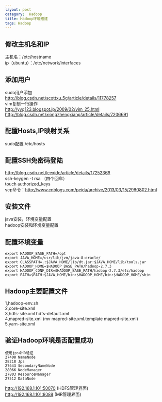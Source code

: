 ```yaml
---
layout: post
category:  Hadoop
title: Hadoop环境搭建
tags: Hadoop
---
```

## 修改主机名和IP
主机名：/etc/hostname <br>
ip（ubuntu）：/etc/network/interfaces


## 添加用户
sudo用户添加<br>
http://blog.csdn.net/scottxu_5g/article/details/11778257<br>
vim复制一行操作<br>
http://yyq123.blogspot.jp/2009/02/vim_25.html
http://blog.csdn.net/xiongzhengxiang/article/details/7206691


## 配置Hosts,IP映射关系
sudo配置 /etc/hosts

## 配置SSH免密码登陆
http://blog.csdn.net/leexide/article/details/17252369<br>
ssh-keygen -t rsa （四个回车）<br>
touch authorized_keys<br>
scp命令：http://www.cnblogs.com/peida/archive/2013/03/15/2960802.html<br>

## 安装文件
java安装，环境变量配置<br>
hadoop安装和环境变量配置

## 配置环境变量

	export HADOOP_BASE_PATH=/opt
	export JAVA_HOME=/usr/lib/jvm/java-8-oracle/
	export CLASSPATH=.:$JAVA_HOME/lib/dt.jar:$JAVA_HOME/lib/tools.jar
	export HADOOP_HOME=$HADOOP_BASE_PATH/hadoop-2.7.3
	export HADOOP_CONF_DIR=$HADOOP_BASE_PATH/hadoop-2.7.3/etc/hadoop
	export PATH=$PATH:$JAVA_HOME/bin:$HADOOP_HOME/bin:$HADOOP_HOME/sbin

## Hadoop主要配置文件
1,hadoop-env.sh<br>
2,core-site.xml<br>
3,hdfs-site.xml   hdfs-default.xml<br>
4,mapred-site.xml (mv mapred-site.xml.template mapred-site.xml)<br>
5,yarn-site.xml



## 验证Hadoop环境是否配置成功
	使用jps命令验证
	27408 NameNode
	28218 Jps
	27643 SecondaryNameNode
	28066 NodeManager
	27803 ResourceManager
	27512 DataNode

http://192.168.1.101:50070 (HDFS管理界面)<br>
http://192.168.1.101:8088 (MR管理界面)


